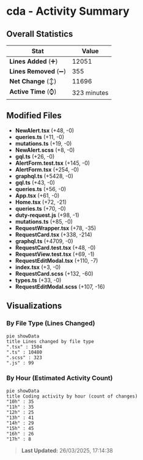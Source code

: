 # cda - Activity Summary 

## Overall Statistics

| Stat                   | Value                                                             |
| ---------------------- | ----------------------------------------------------------------- |
| **Lines Added** (➕)   | 12051                                          |
| **Lines Removed** (➖) | 355                                        |
| **Net Change** (↕)    | 11696                |
| **Active Time** (⌚)   | 323 minutes |


## Modified Files
- **NewAlert.tsx** (+48, -0)
- **queries.ts** (+11, -0)
- **mutations.ts** (+19, -0)
- **NewAlert.scss** (+8, -0)
- **gql.ts** (+26, -0)
- **AlertForm.test.tsx** (+145, -0)
- **AlertForm.tsx** (+254, -0)
- **graphql.ts** (+5428, -0)
- **gql.ts** (+43, -0)
- **queries.ts** (+56, -0)
- **App.tsx** (+61, -0)
- **Home.tsx** (+72, -21)
- **queries.ts** (+70, -0)
- **duty-request.js** (+98, -1)
- **mutations.ts** (+85, -0)
- **RequestWrapper.tsx** (+78, -35)
- **RequestCard.tsx** (+338, -214)
- **graphql.ts** (+4709, -0)
- **RequestCard.test.tsx** (+48, -0)
- **RequestView.test.tsx** (+69, -1)
- **RequestEditModal.tsx** (+110, -7)
- **index.tsx** (+3, -0)
- **RequestCard.scss** (+132, -60)
- **types.ts** (+33, -0)
- **RequestEditModal.scss** (+107, -16)

## Visualizations

### By File Type (Lines Changed)

```mermaid
pie showData
title Lines changed by file type
".tsx" : 1504
".ts" : 10480
".scss" : 323
".js" : 99
```

### By Hour (Estimated Activity Count)

```mermaid
pie showData
title Coding activity by hour (count of changes)
"10h" : 35
"11h" : 35
"12h" : 25
"13h" : 41
"14h" : 29
"15h" : 45
"16h" : 26
"17h" : 8
```


> **Last Updated:** 26/03/2025, 17:14:38